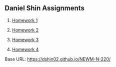 ## Daniel Shin Assignments

1. [Homework 1](https://dshin02.github.io/NEWM-N-220/Homework-1)

2. [Homework 2](https://dshin02.github.io/NEWM-N-220/Homework-2)

3. [Homework 3](https://dshin02.github.io/NEWM-N-220/Homework-3)

4. [Homework 4](https://dshin02.github.io/NEWM-N-220/Homework-4)






Base URL: https://dshin02.github.io/NEWM-N-220/
